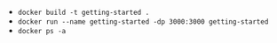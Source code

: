 - `docker build -t getting-started .`
- `docker run --name getting-started -dp 3000:3000 getting-started`
- `docker ps -a`